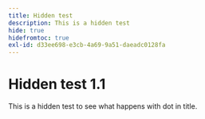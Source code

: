 ```yaml
---
title: Hidden test
description: This is a hidden test
hide: true
hidefromtoc: true
exl-id: d33ee698-e3cb-4a69-9a51-daeadc0128fa
---
```

# Hidden test 1.1

This is a hidden test to see what happens with dot in title.

